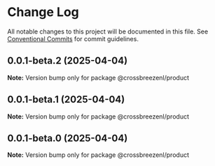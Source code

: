 # Change Log

All notable changes to this project will be documented in this file.
See [Conventional Commits](https://conventionalcommits.org) for commit guidelines.

## 0.0.1-beta.2 (2025-04-04)

**Note:** Version bump only for package @crossbreezenl/product

## 0.0.1-beta.1 (2025-04-04)

**Note:** Version bump only for package @crossbreezenl/product

## 0.0.1-beta.0 (2025-04-04)

**Note:** Version bump only for package @crossbreezenl/product
